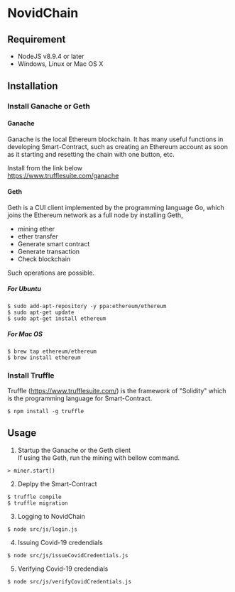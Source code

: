 # NovidChain

## Requirement 
- NodeJS v8.9.4 or later
- Windows, Linux or Mac OS X

## Installation
### Install Ganache or Geth
#### Ganache

Ganache is the local Ethereum blockchain.
It has many useful functions in developing Smart-Contract, such as creating an Ethereum account as soon as it starting and resetting the chain with one button, etc.

Install from the link below  
<https://www.trufflesuite.com/ganache>

#### Geth
Geth is a CUI client implemented by the programming language Go, which joins the Ethereum network as a full node by installing Geth,
- mining ether
- ether transfer
- Generate smart contract
- Generate transaction
- Check blockchain

Such operations are possible.

##### For Ubuntu
```
$ sudo add-apt-repository -y ppa:ethereum/ethereum
$ sudo apt-get update
$ sudo apt-get install ethereum
```

##### For Mac OS
```
$ brew tap ethereum/ethereum
$ brew install ethereum
```
 
### Install Truffle
Truffle (<https://www.trufflesuite.com/>) is the framework of "Solidity" which is the programming language for Smart-Contract.

```
$ npm install -g truffle
```

## Usage
1. Startup the Ganache or the Geth client  
If using the Geth, run the mining with bellow command.
```
> miner.start()
```
2. Deplpy the Smart-Contract
```
$ truffle compile
$ truffle migration
```
3. Logging to NovidChain
```
$ node src/js/login.js
```
4. Issuing Covid-19 credendials
```
$ node src/js/issueCovidCredentials.js
```
5. Verifying Covid-19 credendials 
```
$ node src/js/verifyCovidCredentials.js
```
